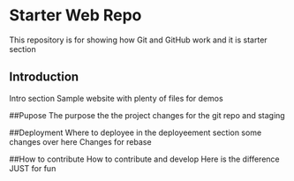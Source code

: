 # Starter Web Repo

This repository is for showing how Git and GitHub work and it is starter section

## Introduction

Intro section Sample website with plenty of files for demos

##Pupose
The purpose the the project changes for the git repo and staging

##Deployment
Where to deployee in the deployeement section some changes over here
Changes for rebase

##How to contribute
How to contribute and develop
Here is the difference
JUST for fun

